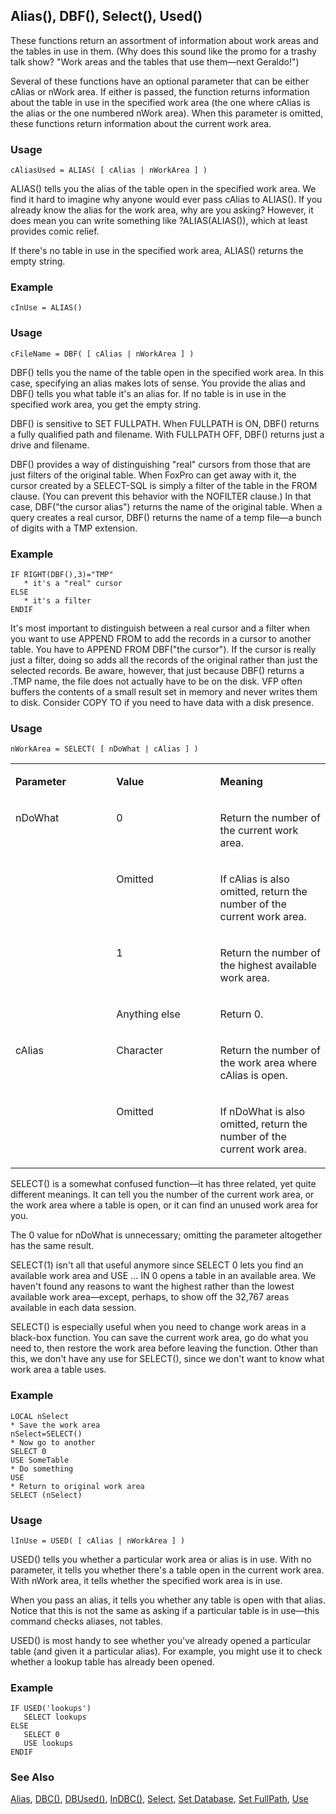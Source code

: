 ## Alias(), DBF(), Select(), Used()

These functions return an assortment of information about work areas and the tables in use in them. (Why does this sound like the promo for a trashy talk show? "Work areas and the tables that use them&mdash;next Geraldo!")

Several of these functions have an optional parameter that can be either cAlias or nWork area. If either is passed, the function returns information about the table in use in the specified work area (the one where cAlias is the alias or the one numbered nWork area). When this parameter is omitted, these functions return information about the current work area.

### Usage

```foxpro
cAliasUsed = ALIAS( [ cAlias | nWorkArea ] )
```

ALIAS() tells you the alias of the table open in the specified work area. We find it hard to imagine why anyone would ever pass cAlias to ALIAS(). If you already know the alias for the work area, why are you asking? However, it does mean you can write something like ?ALIAS(ALIAS()), which at least provides comic relief.

If there's no table in use in the specified work area, ALIAS() returns the empty string.

### Example

```foxpro
cInUse = ALIAS()
```
### Usage

```foxpro
cFileName = DBF( [ cAlias | nWorkArea ] )
```

DBF() tells you the name of the table open in the specified work area. In this case, specifying an alias makes lots of sense. You provide the alias and DBF() tells you what table it's an alias for. If no table is in use in the specified work area, you get the empty string.

DBF() is sensitive to SET FULLPATH. When FULLPATH is ON, DBF() returns a fully qualified path and filename. With FULLPATH OFF, DBF() returns just a drive and filename.

DBF() provides a way of distinguishing "real" cursors from those that are just filters of the original table. When FoxPro can get away with it, the cursor created by a SELECT-SQL is simply a filter of the table in the FROM clause. (You can prevent this behavior with the NOFILTER clause.) In that case, DBF("the cursor alias") returns the name of the original table. When a query creates a real cursor, DBF() returns the name of a temp file&mdash;a bunch of digits with a TMP extension.

### Example

```foxpro
IF RIGHT(DBF(),3)="TMP"
   * it's a "real" cursor
ELSE
   * it's a filter
ENDIF
```

It's most important to distinguish between a real cursor and a filter when you want to use APPEND FROM to add the records in a cursor to another table. You have to APPEND FROM DBF("the cursor"). If the cursor is really just a filter, doing so adds all the records of the original rather than just the selected records. Be aware, however, that just because DBF() returns a .TMP name, the file does not actually have to be on the disk. VFP often buffers the contents of a small result set in memory and never writes them to disk. Consider COPY TO if you need to have data with a disk presence.

### Usage

```foxpro
nWorkArea = SELECT( [ nDoWhat | cAlias ] )
```
<table>
<tr>
  <td width="32%" valign="top">
  <p><b>Parameter</b></p>
  </td>
  <td width=23% valign=top>
  <p><b>Value</b></p>
  </td>
  <td width=45% valign=top>
  <p><b>Meaning</b></p>
  </td>
 </tr>
<tr>
  <td width=32% rowspan=4 valign=top>
  <p>nDoWhat</p>
  </td>
  <td width=23% valign=top>
  <p>0</p>
  </td>
  <td width=45% valign=top>
  <p>Return the number of the current work area.</p>
  </td>
 </tr>
<tr>
  <td width=33% valign=top>
  <p>Omitted</p>
  </td>
  <td width=67% valign=top>
  <p>If cAlias is also omitted, return the number of the current work area.</p>
  </td>
 </tr>
<tr>
  <td width=33% valign=top>
  <p>1</p>
  </td>
  <td width=67% valign=top>
  <p>Return the number of the highest available work area.</p>
  </td>
 </tr>
<tr>
  <td width=33% valign=top>
  <p>Anything else</p>
  </td>
  <td width=67% valign=top>
  <p>Return 0.</p>
  </td>
 </tr>
<tr>
  <td width=32% rowspan=2 valign=top>
  <p>cAlias</p>
  </td>
  <td width=23% valign=top>
  <p>Character</p>
  </td>
  <td width=45% valign=top>
  <p>Return the number of the work area where cAlias is open.</p>
  </td>
 </tr>
<tr>
  <td width=33% valign=top>
  <p>Omitted</p>
  </td>
  <td width=67% valign=top>
  <p>If nDoWhat is also omitted, return the number of the current work area.</p>
  </td>
 </tr>
</table>

SELECT() is a somewhat confused function&mdash;it has three related, yet quite different meanings. It can tell you the number of the current work area, or the work area where a table is open, or it can find an unused work area for you.

The 0 value for nDoWhat is unnecessary; omitting the parameter altogether has the same result. 

SELECT(1) isn't all that useful anymore since SELECT 0 lets you find an available work area and USE ... IN 0 opens a table in an available area. We haven't found any reasons to want the highest rather than the lowest available work area&mdash;except, perhaps, to show off the 32,767 areas available in each data session.

SELECT() is especially useful when you need to change work areas in a black-box function. You can save the current work area, go do what you need to, then restore the work area before leaving the function. Other than this, we don't have any use for SELECT(), since we don't want to know what work area a table uses.

### Example

```foxpro
LOCAL nSelect
* Save the work area
nSelect=SELECT()
* Now go to another
SELECT 0
USE SomeTable
* Do something
USE
* Return to original work area
SELECT (nSelect)
```
### Usage

```foxpro
lInUse = USED( [ cAlias | nWorkArea ] )
```

USED() tells you whether a particular work area or alias is in use. With no parameter, it tells you whether there's a table open in the current work area. With nWork area, it tells whether the specified work area is in use. 

When you pass an alias, it tells you whether any table is open with that alias. Notice that this is not the same as asking if a particular table is in use&mdash;this command checks aliases, not tables.

USED() is most handy to see whether you've already opened a particular table (and given it a particular alias). For example, you might use it to check whether a lookup table has already been opened.

### Example

```foxpro
IF USED('lookups')
   SELECT lookups
ELSE
   SELECT 0
   USE lookups
ENDIF
```
### See Also

[Alias](s4g434.md), [DBC()](s4g317.md), [DBUsed()](s4g422.md), [InDBC()](s4g436.md), [Select](s4g087.md), [Set Database](s4g317.md), [Set FullPath](s4g637.md), [Use](s4g424.md)